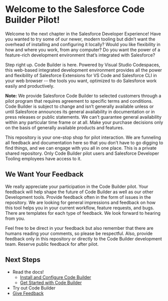# Welcome to the Salesforce Code Builder Pilot!

Welcome to the next chapter in the Salesforce Developer Experience! Have you wanted to try some of our newer, modern tooling but didn’t want the overhead of installing and configuring it locally? Would you like flexibility in how and where you work, from any computer? Do you want the power of a feature-rich development environment that’s integrated with Salesforce? 

Step right up. Code Builder is here. Powered by Visual Studio Codespaces, this web-based integrated development environment provides all the power and flexibility of Salesforce Extensions for VS Code and Salesforce CLI in your web browser -- the tools you want, optimized to do Salesforce work easily and productively. 

**Note:** We provide Salesforce Code Builder to selected customers through a pilot program that requires agreement to specific terms and conditions. Code Builder is subject to change and isn’t generally available unless or until Salesforce announces its general availability in documentation or in press releases or public statements. We can’t guarantee general availability within any particular time frame or at all. Make your purchase decisions only on the basis of generally available products and features.

This repository is your one-stop shop for pilot interaction. We are funneling all feedback and documentation here so that you don’t have to go digging to find things, and we can engage with you all in one place. This is a private shared repository. Only Code Builder pilot users and Salesforce Developer Tooling employees have access to it. 


## We Want Your Feedback

We really appreciate your participation in the Code Builder pilot. Your feedback will help shape the future of Code Builder as well as our other Development tools. Provide feedback often in the form of issues in the repository. We are looking for general impressions and feedback on how this tool helps you in your current workflow, feature requests, and bugs. There are templates for each type of feedback. We look forward to hearing from you.

Feel free to be direct in your feedback but also remember that there are humans reading your comments, so please be respectful. Also, provide feedback only in this repository or directly to the Code Builder development team. Reserve public feedback for after pilot.

## Next Steps

* Read the docs!
    * [Install and Configure Code Builder](xxx)
    * [Get Started with Code Builder](xxx)
* Try out Code Builder
* [Give Feedback](https://github.com/forcedotcom/try-code-builder-feedback/issues)

